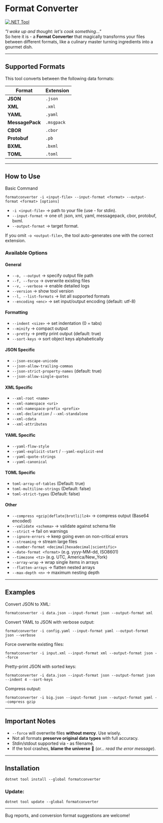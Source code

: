 # Format Converter

[![.NET Tool](https://img.shields.io/badge/.NET-Tool-blue)](https://www.nuget.org/packages/formatconverter)

*"I woke up and thought: let's cook something..."*  
So here it is - a **Format Converter** that magically transforms your files between different formats, like a culinary master turning ingredients into a gourmet dish.

---

## Supported Formats

This tool converts between the following data formats:

| Format       | Extension   |
|--------------|-------------|
| **JSON**     | `.json`     |
| **XML**      | `.xml`      |
| **YAML**     | `.yaml`     |
| **MessagePack** | `.msgpack` |
| **CBOR**     | `.cbor`     |
| **Protobuf**   | `.pb`  |
| **BXML**   | `.bxml`  |
| **TOML**   | `.toml`   |

---

## How to Use

Basic Command
```
formatconverter -i <input-file> --input-format <format> --output-format <format> [options]
```
- `-i <input-file>` → path to your file (use - for stdin).
- `--input-format` → one of: json, xml, yaml, messagepack, cbor, protobuf, bxml.
- `--output-format` → target format.

If you omit `-o <output-file>`, the tool auto-generates one with the correct extension.

### Available Options
#### General

- `--o, --output` → specify output file path
- `--f, --force` → overwrite existing files
- `--v, --verbose` → enable detailed logs
- `--version` → show tool version
- `--l, --list-formats` → list all supported formats
- `--encoding <enc>` → set input/output encoding (default: utf-8)
#### Formatting

- `--indent <size>` → set indentation (0 = tabs)
- `--minify` → compact output
- `--pretty` → pretty print output (default: true)
- `--sort-keys` → sort object keys alphabetically
#### JSON Specific

- `--json-escape-unicode`
- `--json-allow-trailing-commas`
- `--json-strict-property-names` (default: true)
- `--json-allow-single-quotes`
#### XML Specific

- `--xml-root <name>`
- `--xml-namespace <uri>`
- `--xml-namespace-prefix <prefix>`
- `--xml-declaration` / `--xml-standalone`
- `--xml-cdata`
- `--xml-attributes`
#### YAML Specific

- `--yaml-flow-style`
- `--yaml-explicit-start` / `--yaml-explicit-end`
- `--yaml-quote-strings`
- `--yaml-canonical`
#### TOML Specific

- `toml-array-of-tables` (Default: true)
- `toml-multiline-strings` (Default: false)
- `toml-strict-types` (Default: false)
#### Other

- `--compress <gzip|deflate|brotli|lz4>` → compress output (Base64 encoded)
- `--validate <schema>` → validate against schema file
- `--strict` → fail on warnings
- `--ignore-errors` → keep going even on non-critical errors
- `--streaming` → stream large files
- `--number-format <decimal|hexadecimal|scientific>`
- `--date-format <format>` (e.g. yyyy-MM-dd, ISO8601)
- `--timezone <tz>` (e.g. UTC, America/New_York)
- `--array-wrap` → wrap single items in arrays
- `--flatten-arrays` → flatten nested arrays
- `--max-depth <n>` → maximum nesting depth
---
## Examples

Convert JSON to XML:
```
formatconverter -i data.json --input-format json --output-format xml
```

Convert YAML to JSON with verbose output:
```
formatconverter -i config.yaml --input-format yaml --output-format json --verbose
```

Force overwrite existing files:
```
formatconverter -i input.xml --input-format xml --output-format json --force
```

Pretty-print JSON with sorted keys:
```
formatconverter -i data.json --input-format json --output-format json --indent 4 --sort-keys
```

Compress output:
```
formatconverter -i big.json --input-format json --output-format yaml --compress gzip
```
---

## Important Notes
- `--force` will overwrite files **without mercy**. Use wisely.
- Not all formats **preserve original data types** with full accuracy.
- Stdin/stdout supported via - as filename.
- If the tool crashes, **blame the universe** 🌌 (*or... read the error message*).
---

## Installation
```
dotnet tool install --global formatconverter
```

### Update:
```
dotnet tool update --global formatconverter
```
---
Bug reports, and conversion format suggestions are welcome!